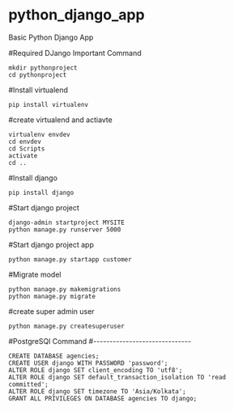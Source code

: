 # python_django_app
Basic Python Django App

#Required DJango Important Command
```
mkdir pythonproject
cd pythonproject
```

#Install virtualend
```
pip install virtualenv
```

#create virtualend and actiavte
```
virtualenv envdev
cd envdev
cd Scripts
activate
cd ..
```

#Install django
```
pip install django
```

#Start django project
```
django-admin startproject MYSITE
python manage.py runserver 5000
```

#Start django project app
```
python manage.py startapp customer
```

#Migrate model
```
python manage.py makemigrations
python manage.py migrate
```

#create super admin user
```
python manage.py createsuperuser
```

#PostgreSQl Command
#------------------------------
```
CREATE DATABASE agencies;
CREATE USER django WITH PASSWORD 'password';
ALTER ROLE django SET client_encoding TO 'utf8'; 
ALTER ROLE django SET default_transaction_isolation TO 'read committed'; 
ALTER ROLE django SET timezone TO 'Asia/Kolkata';
GRANT ALL PRIVILEGES ON DATABASE agencies TO django;
```
